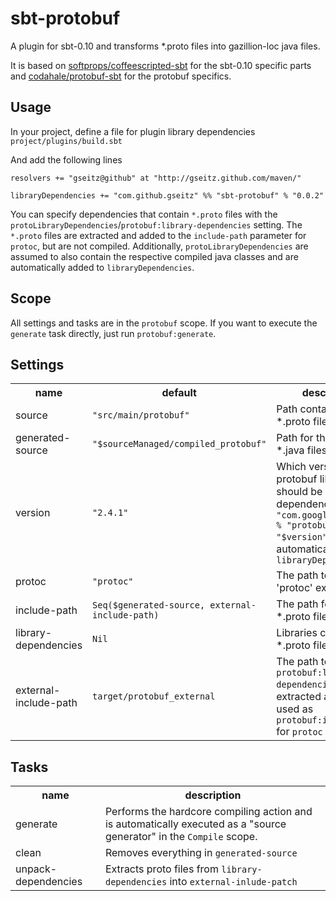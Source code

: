 sbt-protobuf
============
A plugin for sbt-0.10 and transforms *.proto files into gazillion-loc java files.

It is based on [softprops/coffeescripted-sbt](https://github.com/softprops/coffeescripted-sbt) for the sbt-0.10 specific parts and [codahale/protobuf-sbt](https://github.com/codahale/protobuf-sbt) for the protobuf specifics.

Usage
-----
In your project, define a file for plugin library dependencies `project/plugins/build.sbt`

And add the following lines

    resolvers += "gseitz@github" at "http://gseitz.github.com/maven/"

    libraryDependencies += "com.github.gseitz" %% "sbt-protobuf" % "0.0.2"


You can specify dependencies that contain `*.proto` files with the `protoLibraryDependencies`/`protobuf:library-dependencies` setting.
The `*.proto` files are extracted and added to the `include-path` parameter for `protoc`, but are not compiled. Additionally, `protoLibraryDependencies` are assumed to also contain the respective compiled java classes and are automatically added to `libraryDependencies`.

Scope
-----
All settings and tasks are in the `protobuf` scope. If you want to execute the `generate` task directly, just run `protobuf:generate`.



Settings
--------

<table>
<tr><th>name</th><th>default</th><th>description</th></tr>
<tr><td>source</td><td><code>"src/main/protobuf"</code></td><td>Path containing *.proto files.</td></tr>
<tr><td>generated-source</td><td><code>"$sourceManaged/compiled_protobuf"</code></td><td>Path for the generated *.java files.</td></tr>
<tr><td>version</td><td><code>"2.4.1"</code></td><td>Which version of the protobuf library should be used. A dependency to <code>"com.google.protobuf" % "protobuf-java" % "$version"</code> is automatically added to <code>libraryDependencies</td></tr>
<tr><td>protoc</td><td><code>"protoc"</code></td><td>The path to the 'protoc' executable.</td></tr>
<tr><td>include-path</td><td><code>Seq($generated-source, external-include-path)</code></td><td>The path for additional *.proto files.</td></tr>
<tr><td>library-dependencies</td><td><code>Nil</code></td><td>Libraries containing *.proto files.</td></tr>
<tr><td>external-include-path</td><td><code>target/protobuf_external</code></td><td>The path to which <code>protobuf:library-dependencies</code> are extracted and which is used as <code>protobuf:include-path</code> for <code>protoc</code></td></tr>
</table>

Tasks
-----

<table>
<tr><th>name</th><th>description</th></tr>
<tr><td>generate</td><td>Performs the hardcore compiling action and is automatically executed as a "source generator" in the <code>Compile</code> scope.</td></tr>
<tr><td>clean</td><td>Removes everything in <code>generated-source</code></td></tr>
<tr><td>unpack-dependencies</td><td>Extracts proto files from <code>library-dependencies</code> into <code>external-inlude-patch</code></td></tr>
</table>
